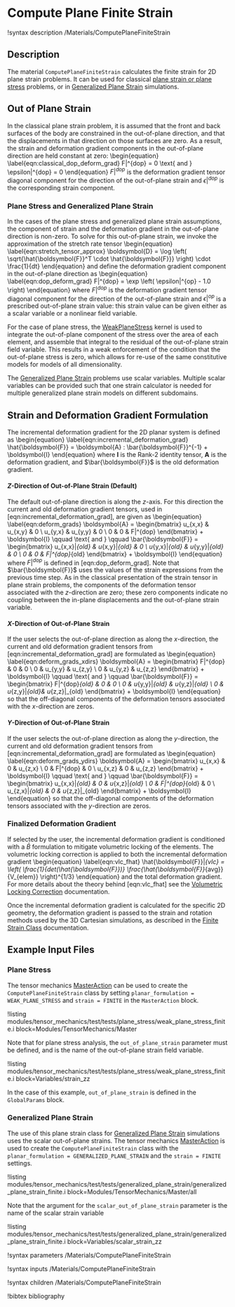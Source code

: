 # Compute Plane Finite Strain

!syntax description /Materials/ComputePlaneFiniteStrain


## Description

The material `ComputePlaneFiniteStrain` calculates the finite strain for 2D
plane strain problems. It can be used for classical
[plane strain or plane stress](https://en.wikipedia.org/wiki/Plane_stress)
problems, or in
[Generalized Plane Strain](tensor_mechanics/generalized_plane_strain.md) simulations.

## Out of Plane Strain

In the classical plane strain problem, it is assumed that the front and back
surfaces of the body are constrained in the out-of-plane direction, and that
the displacements in that direction on those surfaces are zero. As a 
result, the strain and deformation gradient components in the out-of-plane
direction are held constant at zero:
\begin{equation}
  \label{eqn:classical_dop_deform_grad}
  F|^{dop} = 0 \text{  and  } \epsilon|^{dop} = 0
\end{equation}
$F|^{dop}$ is the deformation gradient tensor diagonal component for the
direction of the out-of-plane strain and $\epsilon|^{dop}$ is the corresponding
strain component.

### Plane Stress and Generalized Plane Strain

In the cases of the plane stress and generalized plane strain assumptions, the
component of strain and the deformation gradient in the out-of-plane direction
is non-zero. To solve for this out-of-plane strain, we invoke the approximation
of the stretch rate tensor
\begin{equation}
  \label{eqn:stretch_tensor_approx}
  \boldsymbol{D} = \log \left( \sqrt{\hat{\boldsymbol{F}}^T \cdot \hat{\boldsymbol{F}}} \right) \cdot \frac{1}{dt}
\end{equation}
and define the deformation gradient component in the out-of-plane direction as
\begin{equation}
  \label{eqn:dop_deform_grad}
  F|^{dop} = \exp \left( \epsilon|^{op} - 1.0  \right)
\end{equation}
where $F|^{dop}$ is the deformation gradient tensor diagonal component for the
direction of the out-of-plane strain and $\epsilon|^{op}$ is a prescribed
out-of-plane strain value: this strain value can be given either as a scalar
variable or a nonlinear field variable.

For the case of plane stress, the [WeakPlaneStress](WeakPlaneStress.md) kernel
is used to integrate the out-of-plane component of the stress over the area of
each element, and assemble that integral to the residual of the out-of-plane
strain field variable. This results in a weak enforcement of the condition that
the out-of-plane stress is zero, which allows for re-use of the same constitutive
models for models of all dimensionality.

The [Generalized Plane Strain](tensor_mechanics/generalized_plane_strain.md)
problems use scalar variables. Multiple scalar variables can be provided such
that one strain calculator is needed for multiple generalized plane strain
models on different subdomains.


## Strain and Deformation Gradient Formulation

The incremental deformation gradient for the 2D planar system is defined as
\begin{equation}
  \label{eqn:incremental_deformation_grad}
  \hat{\boldsymbol{F}} = \boldsymbol{A} : \bar{\boldsymbol{F}}^{-1} + \boldsymbol{I}
\end{equation}
where $\boldsymbol{I}$ is the Rank-2 identity tensor, $\boldsymbol{A}$ is the deformation
gradient, and $\bar{\boldsymbol{F}}$ is the old deformation gradient.

#### $Z$-Direction of Out-of-Plane Strain (Default)

The default out-of-plane direction is along the $z$-axis. For this direction
the current and old deformation gradient tensors, used in
[eqn:incremental_deformation_grad], are given as
\begin{equation}
  \label{eqn:deform_grads}
  \boldsymbol{A} = \begin{bmatrix}
                u_{x,x} & u_{x,y} & 0 \\
                u_{y,x} & u_{y,y} & 0 \\
                0 & 0 & F|^{dop}
              \end{bmatrix} + \boldsymbol{I}
  \qquad \text{  and  } \qquad
  \bar{\boldsymbol{F}} = \begin{bmatrix}
                u_{x,x}|_{old} & u_{x,y}|_{old} & 0 \\
                u_{y,x}|_{old} & u_{y,y}|_{old} & 0 \\
                0 & 0 & F|^{dop}_{old}
              \end{bmatrix} + \boldsymbol{I}
\end{equation}
where $F|^{dop}$ is defined in [eqn:dop_deform_grad].
Note that $\bar{\boldsymbol{F}}$ uses the values of the strain expressions from
the previous time step.
As in the classical presentation of the strain tensor in plane strain problems,
the components of the deformation tensor associated with the $z$-direction are
zero; these zero components indicate no coupling between the in-plane displacements
and the out-of-plane strain variable.

#### $X$-Direction of Out-of-Plane Strain

If the user selects the out-of-plane direction as along the $x$-direction, the
current and old deformation gradient tensors from [eqn:incremental_deformation_grad]
are formulated as
\begin{equation}
  \label{eqn:deform_grads_xdirs}
  \boldsymbol{A} = \begin{bmatrix}
                F|^{dop} & 0 & 0 \\
                0 & u_{y,y} & u_{z,y} \\
                0 & u_{y,z} & u_{z,z}
              \end{bmatrix} + \boldsymbol{I}
  \qquad \text{  and  } \qquad
  \bar{\boldsymbol{F}} = \begin{bmatrix}
                F|^{dop}_{old} & 0 & 0 \\
                0 & u_{y,y}|_{old} & u_{y,z}|_{old} \\
                0 & u_{z,y}|_{old}& u_{z,z}|_{old}
              \end{bmatrix} + \boldsymbol{I}
\end{equation}
so that the off-diagonal components of the deformation tensors associated with
the $x$-direction are zeros.

#### $Y$-Direction of Out-of-Plane Strain

If the user selects the out-of-plane direction as along the $y$-direction, the
current and old deformation gradient tensors from [eqn:incremental_deformation_grad]
are formulated as
\begin{equation}
  \label{eqn:deform_grads_ydirs}
  \boldsymbol{A} = \begin{bmatrix}
                u_{x,x} & 0 & u_{z,x} \\
                0 & F|^{dop} & 0 \\
                u_{x,z} & 0 & u_{z,z}
              \end{bmatrix} + \boldsymbol{I}
  \qquad \text{  and  } \qquad
  \bar{\boldsymbol{F}} = \begin{bmatrix}
                u_{x,x}|_{old} & 0 & u_{x,z}|_{old} \\
                0 & F|^{dop}_{old} & 0 \\
                u_{z,x}|_{old} & 0 & u_{z,z}|_{old}
              \end{bmatrix} + \boldsymbol{I}
\end{equation}
so that the off-diagonal components of the deformation tensors associated with
the $y$-direction are zeros.


### Finalized Deformation Gradient

If selected by the user, the incremental deformation gradient is conditioned with
a $\bar{B}$ formulation to mitigate volumetric locking of the elements.
The volumetric locking correction is applied to both the incremental deformation
gradient
\begin{equation}
  \label{eqn:vlc_fhat}
  \hat{\boldsymbol{F}}|_{vlc} = \left( \frac{1}{det(\hat{\boldsymbol{F}})} \frac{\hat{\boldsymbol{F}}_{avg}}{V_{elem}} \right)^{1/3}
\end{equation}
and the total deformation gradient. For more details about the theory behind
[eqn:vlc_fhat] see the
[Volumetric Locking Correction](/tensor_mechanics/VolumetricLocking.md)
documentation.

Once the incremental deformation gradient is calculated for the specific 2D geometry,
the deformation gradient is passed to the strain and rotation methods used by the
3D Cartesian simulations, as described in the [Finite Strain Class](ComputeFiniteStrain.md)
documentation.

## Example Input Files

### Plane Stress

The tensor mechanics [MasterAction](/Modules/TensorMechanics/Master/index.md)
can be used to create the `ComputePlaneFiniteStrain` class by setting
`planar_formulation = WEAK_PLANE_STRESS` and `strain = FINITE` in the
`MasterAction` block.

!listing modules/tensor_mechanics/test/tests/plane_stress/weak_plane_stress_finite.i block=Modules/TensorMechanics/Master

Note that for plane stress analysis, the `out_of_plane_strain` parameter must be
defined, and is the name of the out-of-plane strain field variable.

!listing modules/tensor_mechanics/test/tests/plane_stress/weak_plane_stress_finite.i block=Variables/strain_zz

In the case of this example, `out_of_plane_strain` is defined in the `GlobalParams` block.

### Generalized Plane Strain

The use of this plane strain class for
[Generalized Plane Strain](tensor_mechanics/generalized_plane_strain.md)
simulations uses the scalar out-of-plane strains. The tensor mechanics
[MasterAction](/Modules/TensorMechanics/Master/index.md) is used to create the
`ComputePlaneFiniteStrain` class with the `planar_formulation = GENERALIZED_PLANE_STRAIN`
and the `strain = FINITE` settings.

!listing modules/tensor_mechanics/test/tests/generalized_plane_strain/generalized_plane_strain_finite.i block=Modules/TensorMechanics/Master/all

Note that the argument for the `scalar_out_of_plane_strain` parameter is the
name of the scalar strain variable

!listing modules/tensor_mechanics/test/tests/generalized_plane_strain/generalized_plane_strain_finite.i block=Variables/scalar_strain_zz

!syntax parameters /Materials/ComputePlaneFiniteStrain

!syntax inputs /Materials/ComputePlaneFiniteStrain

!syntax children /Materials/ComputePlaneFiniteStrain

!bibtex bibliography
